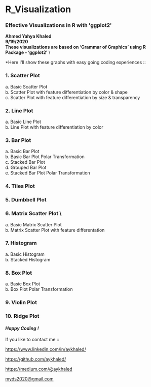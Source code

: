 # R_Visualization
### Effective Visualizations in R with 'ggplot2'

**Ahmed Yahya Khaled \
9/19/2020 \
These visualizations are based on ‘Grammar of Graphics’ using R Package - ‘ggplot2’**
\

*Here I'll show these graphs with easy going coding experiences :: 

### 1. Scatter Plot 
   a. Basic Scatter Plot \
   b. Scatter Plot with feature differentiation by color & shape \
   c. Scatter Plot with feature differentiation by size & transparency

### 2. Line Plot
   a. Basic Line Plot \
   b. Line Plot with feature differentiation by color

### 3. Bar Plot
   a. Basic Bar Plot \
   b. Basic Bar Plot Polar Transformation \
   c. Stacked Bar Plot \
   d. Grouped Bar Plot \
   e. Stacked Bar Plot Polar Transformation
   
### 4. Tiles Plot

### 5. Dumbbell Plot

### 6. Matrix Scatter Plot \
   a. Basic Matrix Scatter Plot \
   b. Matrix Scatter Plot with feature differentation

### 7. Histogram
   a. Basic Histogram \
   b. Stacked Histogram
   
### 8. Box Plot
   a. Basic Box Plot \
   b. Box Plot Polar Transformation
   
### 9. Violin Plot

### 10. Ridge Plot

#### *Happy Coding !*

If you like to contact me ::

https://www.linkedin.com/in/aykhaled/ 

https://github.com/aykhaled/ 

https://medium.com/@aykhaled 

myds2020@gmail.com



